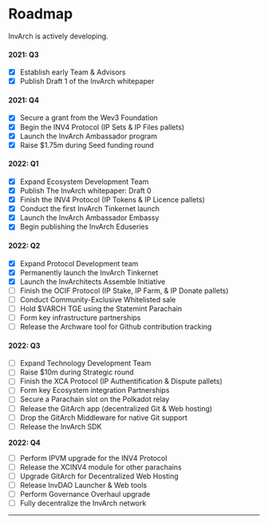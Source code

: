 # Roadmap

InvArch is actively developing.

#### 2021: Q3

* [x] Establish early Team & Advisors
* [x] Publish Draft 1 of the InvArch whitepaper

#### 2021: Q4

* [x] Secure a grant from the Wev3 Foundation
* [x] Begin the INV4 Protocol (IP Sets & IP Files pallets)
* [x] Launch the InvArch Ambassador program
* [x] Raise $1.75m during Seed funding round

#### 2022: Q1

* [x] Expand Ecosystem Development Team
* [x] Publish The InvArch whitepaper: Draft 0
* [x] Finish the INV4 Protocol (IP Tokens & IP Licence pallets)
* [x] Conduct the first InvArch Tinkernet launch
* [x] Launch the InvArch Ambassador Embassy
* [x] Begin publishing the InvArch Eduseries

#### 2022: Q2

* [x] Expand Protocol Development team
* [x] Permanently launch the InvArch Tinkernet
* [x] Launch the InvArchitects Assemble Initiative
* [ ] Finish the OCIF Protocol (IP Stake, IP Farm, & IP Donate pallets)
* [ ] Conduct Community-Exclusive Whitelisted sale
* [ ] Hold $VARCH TGE using the Statemint Parachain
* [ ] Form key infrastructure partnerships
* [ ] Release the Archware tool for Github contribution tracking

#### 2022: Q3

* [ ] Expand Technology Development Team
* [ ] Raise $10m during Strategic round
* [ ] Finish the XCA Protocol (IP Authentification & Dispute pallets)
* [ ] Form key Ecosystem integration Partnerships
* [ ] Secure a Parachain slot on the Polkadot relay
* [ ] Release the GitArch app (decentralized Git & Web hosting)
* [ ] Drop the GitArch Middleware for native Git support
* [ ] Release the InvArch SDK

**2022: Q4**

* [ ] Perform IPVM upgrade for the INV4 Protocol
* [ ] Release the XCINV4 module for other parachains
* [ ] Upgrade GitArch for Decentralized Web Hosting
* [ ] Release InvDAO Launcher & Web tools
* [ ] Perform Governance Overhaul upgrade
* [ ] Fully decentralize the InvArch network

****
